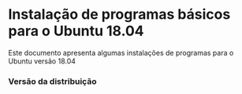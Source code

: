 # Instalação de programas básicos para o Ubuntu 18.04
Este documento apresenta algumas instalações de programas para o Ubuntu versão 18.04

### Versão da distribuição

